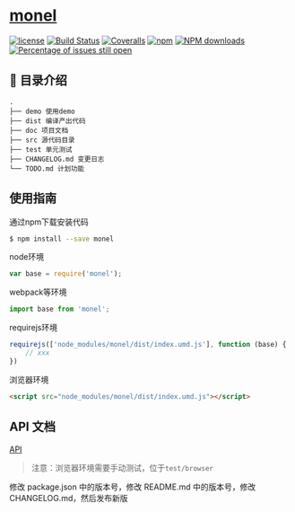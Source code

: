 # [monel](https://github.com/jczzq/monel)

[![license](https://img.shields.io/badge/license-MIT-blue.svg)](https://github.com/jczzq/monel/blob/master/LICENSE)
[![Build Status](https://travis-ci.org/jczzq/monel.svg?branch=master)](https://travis-ci.org/jczzq/monel)
[![Coveralls](https://img.shields.io/coveralls/jczzq/monel.svg)](https://coveralls.io/github/jczzq/monel)
[![npm](https://img.shields.io/badge/npm-0.1.0-orange.svg)](https://www.npmjs.com/package/monel)
[![NPM downloads](http://img.shields.io/npm/dm/monel.svg?style=flat-square)](http://www.npmtrends.com/monel)
[![Percentage of issues still open](http://isitmaintained.com/badge/open/jczzq/monel.svg)](http://isitmaintained.com/project/jczzq/monel "Percentage of issues still open")

## :open_file_folder: 目录介绍

```
.
├── demo 使用demo
├── dist 编译产出代码
├── doc 项目文档
├── src 源代码目录
├── test 单元测试
├── CHANGELOG.md 变更日志
└── TODO.md 计划功能
```

## 使用指南

通过npm下载安装代码

```bash
$ npm install --save monel
```

node环境

```js
var base = require('monel');
```

webpack等环境

```js
import base from 'monel';
```

requirejs环境

```js
requirejs(['node_modules/monel/dist/index.umd.js'], function (base) {
    // xxx
})
```

浏览器环境

```html
<script src="node_modules/monel/dist/index.umd.js"></script>
```

## API 文档
[API](./doc/api.md)


> 注意：浏览器环境需要手动测试，位于`test/browser`

修改 package.json 中的版本号，修改 README.md 中的版本号，修改 CHANGELOG.md，然后发布新版


